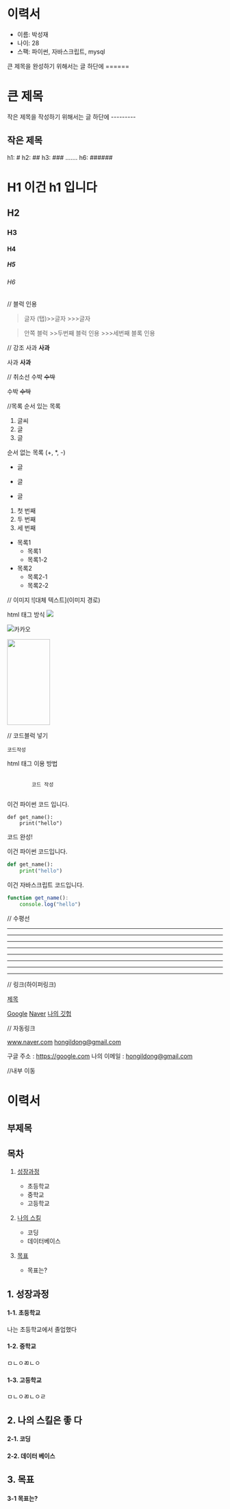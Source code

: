 이력서 
================
- 이름: 박성재
- 나이: 28
- 스팩: 파이썬, 자바스크립트, mysql

큰 제목을 완성하기 위해서는 
글 하단에 ======

큰 제목
=========

작은 제목을 작성하기 위해서는 글 하단에 --------- 

작은 제목
------

h1: #
h2: ##
h3: ###
.......
h6: ######

# H1 이건 h1 입니다
## H2
### H3
#### H4
##### H5
###### H6

// 블럭 인용
> 글자
    (탭)>>글자
            >>>글자

> 안쪽 블럭
    >>두번째 블럭 인용
        >>>세번째 블록 인용

// 강조
사과
**사과**

사과 **사과**

// 취소선
수박
~~수박~~

수박
~~수박~~

//목록 
순서 있는 목록 
1. 글씨
2. 글
3. 글

순서 없는 목록 (+, *, -)
* 글
+ 글
- 글

1. 첫 번째
2. 두 번째
3. 세 번째

+ 목록1
    + 목록1
    + 목록1-2
+ 목록2
    + 목록2-1
    + 목록2-2

// 이미지
![대체 텍스트](이미지 경로)

html 태그 방식
<img src="이미지 경로" />

![카카오](kakao.jpg)

<img src="kakao.jpg" width="100px" height="200px" />

// 코드블럭 넣기

``` 코드작성 ```

html 태그 이용 방법
<pre>
    <code>
        코드 작성
    </code>
</pre>

이건 파이썬 코드 입니다.

```
def get_name():
    print("hello")
```

코드 완성!

이건 파이썬 코드입니다.
```python
def get_name():
    print("hello")
```


이건 자바스크립트 코드입니다.
```javascript
function get_name():
    console.log("hello")
```

// 수평선
* * *

***

- - -

---

* * *
***

- - -
---

// 링크(하이퍼링크)

[제목](링크경로)

[Google](https://google.com)
[Naver](https://naver.com)
[나의 깃헙](https://github.com/tjdwo8577/portfolio/tree/main)

// 자동링크

www.naver.com
hongildong@gmail.com

구글 주소 : https://google.com
나의 이메일 : hongildong@gmail.com

//내부 이동

이력서
===

부제목
---

## 목차

1. [성장과정](#1.-성장과정)
    - 초등학교
    - 중학교
    - 고등학교
    
2. [나의 스킬](#2.-나의-스킬은-좋-다)
    - 코딩
    - 데이터베이스

3. [목표](#3.-목표)
    - 목표는?
    
## 1. 성장과정

#### 1-1. 초등학교
나는 초등학교에서 졸업했다

#### 1-2. 중학교
ㅁㄴㅇㄻㄴㅇ

#### 1-3. 고등학교
ㅁㄴㅇㄻㄴㅇㄹ

## 2. 나의 스킬은 좋 다

#### 2-1. 코딩

#### 2-2. 데이터 베이스

## 3. 목표

#### 3-1 목표는?





